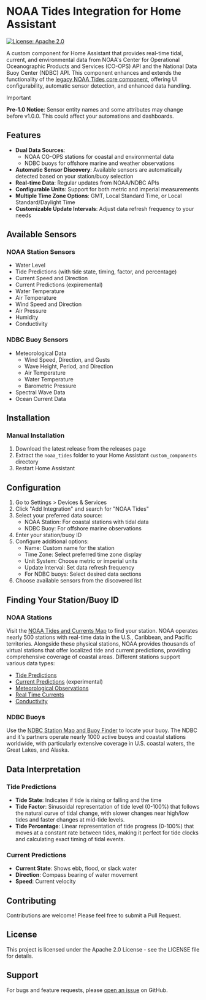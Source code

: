 # NOAA Tides Integration for Home Assistant


<!--[![hacs_badge](https://img.shields.io/badge/HACS-Custom-41BDF5.svg)](https://github.com/hacs/integration)--> 
[![License: Apache 2.0](https://img.shields.io/badge/License-Apache%202.0-blue.svg)](https://opensource.org/licenses/Apache-2.0)

A custom component for Home Assistant that provides real-time tidal, current, and environmental data from NOAA's Center for Operational Oceanographic Products and Services (CO-OPS) API and the National Data Buoy Center (NDBC) API. This component enhances and extends the functionality of the [legacy NOAA Tides core component](https://www.home-assistant.io/integrations/noaa_tides/), offering UI configurability, automatic sensor detection, and enhanced data handling.

> [!IMPORTANT]  
> **Pre-1.0 Notice**: Sensor entity names and some attributes may change before v1.0.0. 
> This could affect your automations and dashboards.

## Features

- **Dual Data Sources**: 
  - NOAA CO-OPS stations for coastal and environmental data
  - NDBC buoys for offshore marine and weather observations
- **Automatic Sensor Discovery**: Available sensors are automatically detected based on your station/buoy selection
- **Real-time Data**: Regular updates from NOAA/NDBC APIs
- **Configurable Units**: Support for both metric and imperial measurements
- **Multiple Time Zone Options**: GMT, Local Standard Time, or Local Standard/Daylight Time
- **Customizable Update Intervals**: Adjust data refresh frequency to your needs

## Available Sensors

### NOAA Station Sensors
- Water Level
- Tide Predictions (with tide state, timing, factor, and percentage)
- Current Speed and Direction
- Current Predictions (expiremental)
- Water Temperature
- Air Temperature
- Wind Speed and Direction
- Air Pressure
- Humidity
- Conductivity

### NDBC Buoy Sensors
- Meteorological Data
  - Wind Speed, Direction, and Gusts
  - Wave Height, Period, and Direction
  - Air Temperature
  - Water Temperature
  - Barometric Pressure
- Spectral Wave Data
- Ocean Current Data

## Installation

<!--
### Using HACS (Recommended)

1. Ensure you have [HACS](https://hacs.xyz/) installed
2. Add this repository as a custom repository in HACS:
   - Go to HACS > Integrations
   - Click the three dots in the top right
   - Select "Custom repositories"
   - Add `Flight-Lab/home_assistant_noaa_tides` with Category "Integration"
3. Click "Install"
4. Restart Home Assistant
-->

### Manual Installation

1. Download the latest release from the releases page
2. Extract the `noaa_tides` folder to your Home Assistant `custom_components` directory
3. Restart Home Assistant

## Configuration

1. Go to Settings > Devices & Services
2. Click "Add Integration" and search for "NOAA Tides"
3. Select your preferred data source:
   - NOAA Station: For coastal stations with tidal data
   - NDBC Buoy: For offshore marine observations
4. Enter your station/buoy ID
5. Configure additional options:
   - Name: Custom name for the station
   - Time Zone: Select preferred time zone display
   - Unit System: Choose metric or imperial units
   - Update Interval: Set data refresh frequency
   - For NDBC buoys: Select desired data sections
6. Choose available sensors from the discovered list

## Finding Your Station/Buoy ID

### NOAA Stations
Visit the [NOAA Tides and Currents Map](https://tidesandcurrents.noaa.gov/map/) to find your station. NOAA operates nearly 500 stations with real-time data in the U.S., Caribbean, and Pacific territories. Alongside these physical stations, NOAA provides thousands of virtual stations that offer localized tide and current predictions, providing comprehensive coverage of coastal areas. Different stations support various data types:
- [Tide Predictions](https://tidesandcurrents.noaa.gov/map/index.html?type=tidepredictions)
- [Current Predictions](https://tidesandcurrents.noaa.gov/map/index.html?type=currentpredictions) (experimental)
- [Meteorological Observations](https://tidesandcurrents.noaa.gov/map/index.html?type=meteorological)
- [Real Time Currents](https://tidesandcurrents.noaa.gov/map/index.html?type=currents)
- [Conductivity](https://tidesandcurrents.noaa.gov/map/index.html?type=conductivity)

### NDBC Buoys
Use the [NDBC Station Map and Buoy Finder](https://www.ndbc.noaa.gov/obs.shtml?type=oceans&status=r&pgm=IOOS%20Partners|International%20Partners|Marine%20METAR|NDBC%20Meteorological%2FOcean|NERRS|NOS%2FCO-OPS&op=&ls=n) to locate your buoy.
The NDBC and it's partners operate nearly 1000 active buoys and coastal stations worldwide, with particularly extensive coverage in U.S. coastal waters, the Great Lakes, and Alaska.
<!-- narrow map parameters with further testing -->

## Data Interpretation

### Tide Predictions
- **Tide State**: Indicates if tide is rising or falling and the time
- **Tide Factor**: Sinusoidal representation of tide level (0-100%) that follows the natural curve of tidal change, with slower changes near high/low tides and faster changes at mid-tide levels.
- **Tide Percentage**: Linear representation of tide progress (0-100%) that moves at a constant rate between tides, making it perfect for tide clocks and calculating exact timing of tidal events.

### Current Predictions
- **Current State**: Shows ebb, flood, or slack water
- **Direction**: Compass bearing of water movement
- **Speed**: Current velocity

## Contributing

Contributions are welcome! Please feel free to submit a Pull Request.

## License

This project is licensed under the Apache 2.0 License - see the LICENSE file for details.

## Support

For bugs and feature requests, please [open an issue](https://github.com/Flight-Lab/ha_noaa_tides/issues) on GitHub.

<!--

## Sample configuration

![Configuration step 1](/images/config1.png)
![Configuration step 2](/images/config2.png)
![Configuration step 3](/images/config3.png)

## Usage

Once configured, the NOAA Tides integration will create a device/hub for the station and sensor entities that provide tide data, and other station data. You can use these sensors in your automations, scripts, and dashboards.

Tide factor is used to create a sinusoidal wave graph to represent the tide level when a station doesn't offer a water level sensor.

Tide percentage creates a linear graph and is useful for making something like a tide clock.


![Device page](/images/device_page.png)
![Tide state](/images/tide_state.png)
-->
